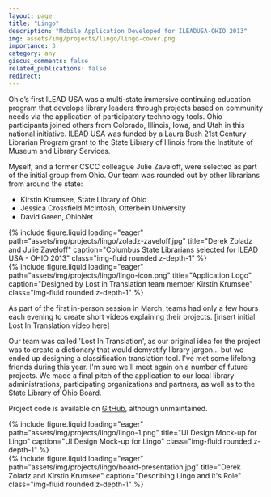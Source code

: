 ```yaml
---
layout: page
title: "Lingo"
description: "Mobile Application Developed for ILEADUSA-OHIO 2013"
img: assets/img/projects/lingo/lingo-cover.png
importance: 3
category: any
giscus_comments: false
related_publications: false
redirect:
---
```


Ohio’s first ILEAD USA was a multi-state immersive continuing education program that develops library leaders through projects based on community needs via the application of participatory technology tools. Ohio participants joined others from Colorado, Illinois, Iowa, and Utah in this national initiative. ILEAD USA was funded by a Laura Bush 21st Century Librarian Program grant to the State Library of Illinois from the Institute of Museum and Library Services.

Myself, and a former CSCC colleague Julie Zaveloff, were selected as part of the initial group from Ohio. Our team was rounded out by other librarians from around the state:

- Kirstin Krumsee, State Library of Ohio
- Jessica Crossfield McIntosh, Otterbein University
- David Green, OhioNet

<div class="row">
    <div class="col-sm mt-3 mt-md-0">
        {% include figure.liquid loading="eager" path="assets/img/projects/lingo/zoladz-zaveloff.jpg" title="Derek Zoladz and Julie Zaveloff" caption="Columbus State Librarians selected for ILEAD USA - OHIO 2013" class="img-fluid rounded z-depth-1" %}
    </div>
    <div class="col-sm mt-3 mt-md-0">
        {% include figure.liquid loading="eager" path="assets/img/projects/lingo/lingo-icon.png" title="Application Logo" caption="Designed by Lost in Translation team member Kirstin Krumsee" class="img-fluid rounded z-depth-1" %}
    </div>
</div>

As part of the first in-person session in March, teams had only a few hours each evening to create short videos explaining their projects.
[insert initial Lost In Translation video here]

Our team was called 'Lost In Translation', as our original idea for the project was to create a dictionary that would 
demystify library jargon... but we ended up designing a classification translation tool. I've met some lifelong friends 
during this year. I'm sure we'll meet again on a number of future projects. We made a final pitch of the application to 
our local library administrations, participating organizations and partners, as well as to the State Library of Ohio 
Board.

Project code is available on [GitHub](https://github.com/dzoladz/know-the-lingo), although unmaintained.

<div class="row">
    <div class="col-sm mt-3 mt-md-0">
        {% include figure.liquid loading="eager" path="assets/img/projects/lingo/lingo-1.png" title="UI Design Mock-up for Lingo" caption="UI Design Mock-up for Lingo" class="img-fluid rounded z-depth-1" %}
    </div>
    <div class="col-sm mt-3 mt-md-0">
        {% include figure.liquid loading="eager" path="assets/img/projects/lingo/board-presentation.jpg" title="Derek Zoladz and Kirstin Krumsee" caption="Describing Lingo and it's Role" class="img-fluid rounded z-depth-1" %}
    </div>
</div>
